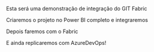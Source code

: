 Esta será uma demonstração de integração do GIT Fabric

Criaremos o projeto no Power BI completo e integraremos

Depois faremos com o Fabric

E ainda replicaremos com AzureDevOps!